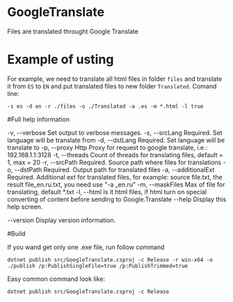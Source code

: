 # GoogleTranslate
Files are translated throught Google Translate

# Example of usting
For example, we need to translate all html files in folder `files` and translate it from `ES` to `EN` and put translated files to new folder `Translated`. Comand line:

`-s es -d en -r ./files -o ./Translated -a .es -m *.html -l true`

#Full help information

-v, --verbose          Set output to verbose messages.
-s, --srcLang          Required. Set language will be translate from
-d, --dstLang          Required. Set language will be translate to
-p, --proxy            Http Proxy for request to google translate, i.e.: 192.168.1.1:3128
-t, --threads          Count of threads for translating files, default = 1, max = 20
-r, --srcPath          Required. Source path where files for translations
-o, --dstPath          Required. Output path for translated files
-a, --additionalExt    Required. Additional ext for translated files, for example: source file.txt, the result file_en.ru.txt, you need use "-a _en.ru"
-m, --maskFiles        Max of file for translating, default *.txt
-l, --html             Is it html files, if html turn on special converting of content before sending to Google.Translate
--help                 Display this help screen.

--version              Display version information.

#Build

If you wand get only one .exe file, run follow command

`dotnet publish src/GoogleTranslate.csproj -c Release -r win-x64 -o ./publish /p:PublishSingleFile=true /p:PublishTrimmed=true`

Easy common command look like:

`dotnet publish src/GoogleTranslate.csproj -c Release`
